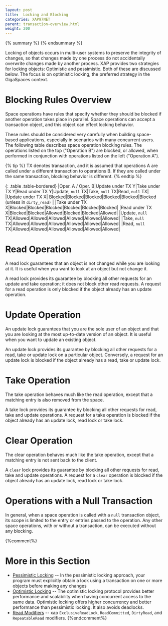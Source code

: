 ```yaml
---
layout: post
title:  Locking and Blocking
categories: XAP97NET
parent: transaction-overview.html
weight: 200
---
```



{% summary %} {% endsummary %}


Locking of objects occurs in multi-user systems to preserve the integrity of changes, so that changes made by one process do not accidentally overwrite changes made by another process.
XAP provides two strategies for locking objects: Optimistic and pessimistic. Both of these are discussed below. The focus is on optimistic locking, the preferred strategy in the GigaSpaces context.



# Blocking Rules Overview

Space operations have rules that specify whether they should be blocked if another operation takes place in parallel. Space operations can accept a transaction object, and this object can effect locking behavior.

These rules should be considered very carefully when building space-based applications, especially in scenarios with many concurrent users.
The following table describes space operation blocking rules. The operations listed on the top ("Operation B") are blocked, or allowed, when performed in conjunction with operations listed on the left ("Operation A").

{% tip %}
TX denotes transaction, and it is assumed that operations A are called under a different transaction to operations B. If they are called under the same transaction, blocking behavior is different.
{% endtip %}

{: .table .table-bordered}
|Oper. A / Oper. B|Update under TX Y|Take  under TX Y|Read  under TX Y|Update, `null` TX|Take, `null` TX|Read, `null` TX|
|Update under TX X| Blocked|Blocked|Blocked|Blocked|Blocked|Blocked (unless in `dirty_read)` |
|Take under TX X|Blocked|Blocked|Blocked|Blocked|Blocked|Blocked|
|Read under TX X|Blocked|Blocked|Allowed|Blocked|Blocked|Allowed|
|Update, `null` TX|Allowed|Allowed|Allowed|Allowed|Allowed|Allowed|
|Take, `null` TX|Allowed|Allowed|Allowed|Allowed|Allowed|Allowed|
|Read, `null` TX|Allowed|Allowed|Allowed|Allowed|Allowed|Allowed|

# Read Operation

A read lock guarantees that an object is not changed while you are looking at it. It is useful when you want to look at an object but not change it.

A read lock provides its guarantee by blocking all other requests for an update and take operation; it does not block other read requests. A request for a read operation is only blocked if the object already has an update operation.

# Update Operation

An update lock guarantees that you are the sole user of an object and that you are looking at the most up-to-date version of an object. It is useful when you want to update an existing object.

An update lock provides its guarantee by blocking all other requests for a read, take or update lock on a particular object. Conversely, a request for an update lock is blocked if the object already has a read, take or update lock.

# Take Operation

The take operation behaves much like the read operation, except that a matching entry is also removed from the space.

A take lock provides its guarantee by blocking all other requests for read, take and update operations. A request for a take operation is blocked if the object already has an update lock, read lock or take lock.

# Clear Operation

The clear operation behaves much like the take operation, except that a matching entry is not sent back to the client.

A `clear` lock provides its guarantee by blocking all other requests for read, take and update operations. A request for a `clear` operation is blocked if the object already has an update lock, read lock or take lock.

# Operations with a Null Transaction

In general, when a space operation is called with a `null` transaction object, its scope is limited to the entry or entries passed to the operation. Any other space operations, with or without a transaction, can be executed without any blocking.


{%comment%}
# More in this Section

- [Pessimistic Locking](./transaction-pessimistic-locking.html) -- In the pessimistic locking approach, your program must explicitly obtain a lock using a transaction on one or more objects before making any changes
- [Optimistic Locking](./transaction-optimistic-locking.html) -- The optimistic locking protocol provides better performance and scalability when having concurrent access to the same data. Optimistic locking offers higher concurrency and better performance than pessimistic locking. It also avoids deadlocks.
- [Read Modifiers](./transaction-read-modifiers.html) -- xap `ExclusiveReadLock`, `ReadCommitted`, `DirtyRead`, and `RepeatableRead` modifiers.
{%endcomment%}